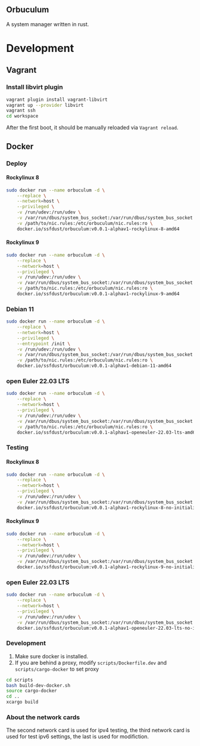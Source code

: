 Orbuculum
-------------------

A system manager written in rust.

Development
===================
Vagrant
-------------------

### Install libvirt plugin

```bash
vagrant plugin install vagrant-libvirt
vagrant up --provider libvirt
vagrant ssh
cd workspace
```

After the first boot, it should be manually reloaded via `Vagrant reload`.

Docker
--------------------

### Deploy

#### Rockylinux 8

```bash
sudo docker run --name orbuculum -d \
    --replace \
    --network=host \
    --privileged \
    -v /run/udev:/run/udev \
    -v /var/run/dbus/system_bus_socket:/var/run/dbus/system_bus_socket \
    -v /path/to/nic.rules:/etc/orbuculum/nic.rules:ro \
    docker.io/ssfdust/orbuculum:v0.0.1-alphav1-rockylinux-8-amd64
```

#### Rockylinux 9

```bash
sudo docker run --name orbuculum -d \
    --replace \
    --network=host \
    --privileged \
    -v /run/udev:/run/udev \
    -v /var/run/dbus/system_bus_socket:/var/run/dbus/system_bus_socket \
    -v /path/to/nic.rules:/etc/orbuculum/nic.rules:ro \
    docker.io/ssfdust/orbuculum:v0.0.1-alphav1-rockylinux-9-amd64
```

### Debian 11

```bash
sudo docker run --name orbuculum -d \
    --replace \
    --network=host \
    --privileged \
    --entrypoint /init \
    -v /run/udev:/run/udev \
    -v /var/run/dbus/system_bus_socket:/var/run/dbus/system_bus_socket \
    -v /path/to/nic.rules:/etc/orbuculum/nic.rules:ro \
    docker.io/ssfdust/orbuculum:v0.0.1-alphav1-debian-11-amd64
```

### open Euler 22.03 LTS

```bash
sudo docker run --name orbuculum -d \
    --replace \
    --network=host \
    --privileged \
    -v /run/udev:/run/udev \
    -v /var/run/dbus/system_bus_socket:/var/run/dbus/system_bus_socket \
    -v /path/to/nic.rules:/etc/orbuculum/nic.rules:ro \
    docker.io/ssfdust/orbuculum:v0.0.1-alphav1-openeuler-22.03-lts-amd64
```

### Testing

#### Rockylinux 8

```bash
sudo docker run --name orbuculum -d \
    --replace \
    --network=host \
    --privileged \
    -v /run/udev:/run/udev \
    -v /var/run/dbus/system_bus_socket:/var/run/dbus/system_bus_socket \
    docker.io/ssfdust/orbuculum:v0.0.1-alphav1-rockylinux-8-no-initialize-amd64
```

#### Rockylinux 9

```bash
sudo docker run --name orbuculum -d \
    --replace \
    --network=host \
    --privileged \
    -v /run/udev:/run/udev \
    -v /var/run/dbus/system_bus_socket:/var/run/dbus/system_bus_socket \
    docker.io/ssfdust/orbuculum:v0.0.1-alphav1-rockylinux-9-no-initialize-amd64
```

### open Euler 22.03 LTS

```bash
sudo docker run --name orbuculum -d \
    --replace \
    --network=host \
    --privileged \
    -v /run/udev:/run/udev \
    -v /var/run/dbus/system_bus_socket:/var/run/dbus/system_bus_socket \
    docker.io/ssfdust/orbuculum:v0.0.1-alphav1-openeuler-22.03-lts-no-initialize-amd64
```

### Development

1. Make sure docker is installed.
2. If you are behind a proxy, modify `scripts/Dockerfile.dev` and `scripts/cargo-docker` to set proxy

```bash
cd scripts
bash build-dev-docker.sh
source cargo-docker
cd ..
xcargo build
```

### About the network cards
The second network card is used for ipv4 testing, the third network card is used
for test ipv6 settings, the last is used for modifiction.
